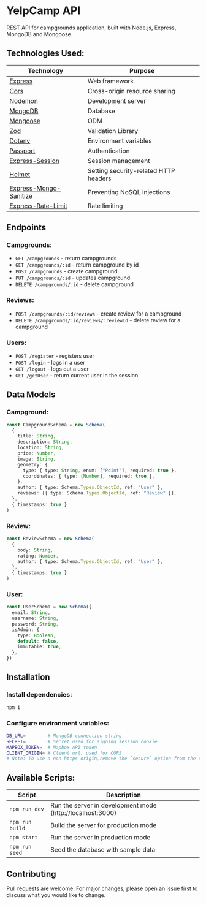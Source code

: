 # YelpCamp API

REST API for campgrounds application, built with Node.js, Express, MongoDB and Mongoose.

## Technologies Used:

| Technology                                                                     | Purpose                               |
| ------------------------------------------------------------------------------ | ------------------------------------- |
| [Express](http://expressjs.com/)                                               | Web framework                         |
| [Cors](https://npmjs.com/package/cors)                                         | Cross-origin resource sharing         |
| [Nodemon](https://npmjs.com/package/nodemon)                                   | Development server                    |
| [MongoDB](https://mongodb.com/)                                                | Database                              |
| [Mongoose](https://mongoosejs.com/)                                            | ODM                                   |
| [Zod](https://zod.dev/)                                                        | Validation Library                    |
| [Dotenv](https://npmjs.com/package/dotenv)                                     | Environment variables                 |
| [Passport](http://passportjs.org/)                                             | Authentication                        |
| [Express-Session](https://npmjs.com/package/express-session)                   | Session management                    |
| [Helmet](https://helmetjs.github.io/)                                          | Setting security-related HTTP headers |
| [Express-Mongo-Sanitize](https://www.npmjs.com/package/express-mongo-sanitize) | Preventing NoSQL injections           |
| [Express-Rate-Limit](https://www.npmjs.com/package/express-rate-limit)         | Rate limiting                         |

## Endpoints

### Campgrounds:

- `GET /campgrounds` - return campgrounds
- `GET /campgrounds/:id` - return campground by id
- `POST /campgrounds` - create campground
- `PUT /campgrounds/:id` - updates campground
- `DELETE /campgrounds/:id` - delete campground

### Reviews:

- `POST /campgrounds/:id/reviews` - create review for a campground
- `DELETE /campgrounds/:id/reviews/:reviewId` - delete review for a campground

### Users:

- `POST /register` - registers user
- `POST /login` - logs in a user
- `GET /logout` - logs out a user
- `GET /getUser` - return current user in the session

## Data Models

### Campground:

```ts
const CampgroundSchema = new Schema(
  {
    title: String,
    description: String,
    location: String,
    price: Number,
    image: String,
    geometry: {
      type: { type: String, enum: ["Point"], required: true },
      coordinates: { type: [Number], required: true },
    },
    author: { type: Schema.Types.ObjectId, ref: "User" },
    reviews: [{ type: Schema.Types.ObjectId, ref: "Review" }],
  },
  { timestamps: true }
)
```

### Review:

```ts
const ReviewSchema = new Schema(
  {
    body: String,
    rating: Number,
    author: { type: Schema.Types.ObjectId, ref: "User" },
  },
  { timestamps: true }
)
```

### User:

```ts
const UserSchema = new Schema({
  email: String,
  username: String,
  password: String,
  isAdmin: {
    type: Boolean,
    default: false,
    immutable: true,
  },
})
```

## Installation

### Install dependencies:

```bash
npm i
```

### Configure environment variables:

```bash
DB_URL=        # MongoDB connection string
SECRET=        # Secret used for signing session cookie
MAPBOX_TOKEN=  # Mapbox API token
CLIENT_ORIGIN= # Client url, used for CORS
# Note: To use a non-https origin,remove the `secure` option from the cookie session
```

## Available Scripts:

| Script          | Description                                                |
| --------------- | ---------------------------------------------------------- |
| `npm run dev`   | Run the server in development mode (http://localhost:3000) |
| `npm run build` | Build the server for production mode                       |
| `npm start`     | Run the server in production mode                          |
| `npm run seed`  | Seed the database with sample data                         |

## Contributing

Pull requests are welcome. For major changes, please open an issue first to discuss what you would like to change.
